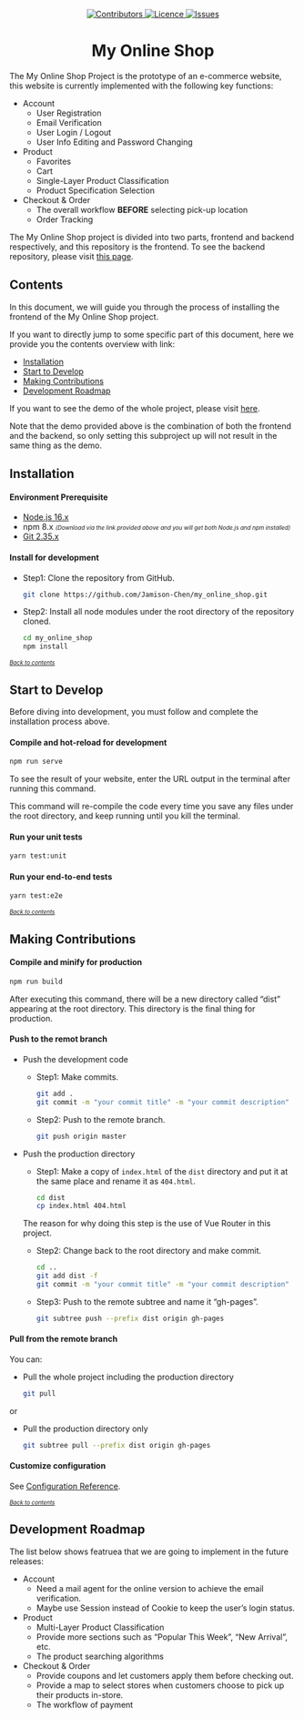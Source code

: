 <p align="center">
    <div align="center">
        <a href="#">
            <img src="https://img.shields.io/github/contributors/Jamison-Chen/my_online_shop?color=fbbc05" alt="Contributors" />
        </a>
        <a href="#">
            <img src="https://img.shields.io/github/license/Jamison-Chen/my_online_shop" alt="Licence" />
        </a>
        <a href="#">
            <img src="https://img.shields.io/github/issues/Jamison-Chen/my_online_shop?color=ea4335" alt="Issues" />
        </a>
    </div>
</p>

<h1 align="center">My Online Shop</h1>

The My Online Shop Project is the prototype of an e-commerce website,
this website is currently implemented with the following key functions:

* Account
  * User Registration
  * Email Verification
  * User Login / Logout
  * User Info Editing and Password Changing
* Product
  * Favorites
  * Cart
  * Single-Layer Product Classification
  * Product Specification Selection
* Checkout & Order
  * The overall workflow **BEFORE** selecting pick-up location
  * Order Tracking

The My Online Shop project is divided into two parts, frontend and backend respectively,
and this repository is the frontend. To see the backend repository, please visit
[this page](https://github.com/Jamison-Chen/my_online_shop_backend).

## Contents

In this document, we will guide you through the process of installing the frontend
of the My Online Shop project.

If you want to directly jump to some specific part of this document,
here we provide you the contents overview with link:

* [Installation](#title-installation)
* [Start to Develop](#title-start-to-develop)
* [Making Contributions](#title-making-contribution)
* [Development Roadmap](#title-development-roadmap)

If you want to see the demo of the whole project, please visit [here](https://jamison-chen.github.io/my_online_shop/).

Note that the demo provided above is the combination of both the frontend and the
backend, so only setting this subproject up will not result in the same thing
as the demo.

<h2 id="title-installation">Installation</h2>

#### Environment Prerequisite

* [Node.js 16.x](https://nodejs.org/en/download/)
* npm 8.x
    <font size="1">
        *(Download via the link provided above and you will get both Node.js
        and npm installed)*
    </font>
* [Git 2.35.x](https://git-scm.com/book/en/v2/Getting-Started-Installing-Git)

#### Install for development

* Step1: Clone the repository from GitHub.

    ```bash
    git clone https://github.com/Jamison-Chen/my_online_shop.git
    ```

* Step2: Install all node modules under the root directory of the repository cloned.

    ```bash
    cd my_online_shop
    npm install
    ```

<font size="1">*[Back to contents](#contents)*</font>

<h2 id="title-start-to-develop">Start to Develop</h2>

Before diving into development, you must follow and complete the installation
process above.

#### Compile and hot-reload for development

```bash
npm run serve
```

To see the result of your website, enter the URL output in the terminal after
running this command.

This command will re-compile the code every time you save any files
under the root directory, and keep running until you kill the terminal.

#### Run your unit tests

```bash
yarn test:unit
```

#### Run your end-to-end tests

```bash
yarn test:e2e
```

<font size="1">*[Back to contents](#contents)*</font>

<h2 id="title-making-contribution">Making Contributions</h2>

#### Compile and minify for production

```bash
npm run build
```

After executing this command, there will be a new directory called “dist” appearing
at the root directory. This directory is the final thing for production.

#### Push to the remot branch

* Push the development code
  * Step1: Make commits.

    ```bash
    git add .
    git commit -m "your commit title" -m "your commit description"
    ```

  * Step2: Push to the remote branch.

    ```bash
    git push origin master
    ```

* Push the production directory
  * Step1: Make a copy of `index.html` of the `dist` directory and put it at the
   same place and rename it as `404.html`.

    ```bash
    cd dist
    cp index.html 404.html
    ```

   The reason for why doing this step is the use of Vue Router in this project.

  * Step2: Change back to the root directory and make commit.

    ```bash
    cd ..
    git add dist -f
    git commit -m "your commit title" -m "your commit description"
    ```

  * Step3: Push to the remote subtree and name it “gh-pages”.

    ```bash
    git subtree push --prefix dist origin gh-pages
    ```

#### Pull from the remote branch

You can:

* Pull the whole project including the production directory

    ```bash
    git pull
    ```

or

* Pull the production directory only

    ```bash
    git subtree pull --prefix dist origin gh-pages
    ```

#### Customize configuration

See [Configuration Reference](https://cli.vuejs.org/config/).

<font size="1">*[Back to contents](#contents)*</font>

<h2 id="title-development-roadmap">Development Roadmap</h2>

The list below shows featruea that we are going to implement in the future releases:

* Account
  * Need a mail agent for the online version to achieve the email verification.
  * Maybe use Session instead of Cookie to keep the user’s login status.
* Product
  * Multi-Layer Product Classification
  * Provide more sections such as “Popular This Week”, “New Arrival”, etc.
  * The product searching algorithms
* Checkout & Order
  * Provide coupons and let customers apply them before checking out.
  * Provide a map to select stores when customers choose to pick up their
  products in-store.
  * The workflow of payment
